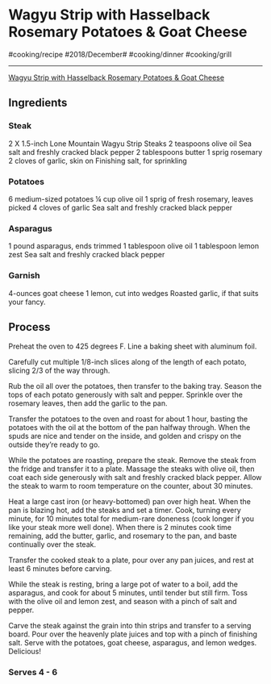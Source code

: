 # Wagyu Strip with Hasselback Rosemary Potatoes & Goat Cheese
#cooking/recipe #2018/December# #cooking/dinner #cooking/grill
- - - -
[Wagyu Strip with Hasselback Rosemary Potatoes & Goat Cheese](https://dennistheprescott.com/2017/10/23/wagyu-striploin-with-hasselback-rosemary-sweet-potatoes-goat-cheese/)

## Ingredients
### Steak
2 X 1.5-inch Lone Mountain Wagyu Strip Steaks
2 teaspoons olive oil
Sea salt and freshly cracked black pepper
2 tablespoons butter
1 sprig rosemary
2 cloves of garlic, skin on
Finishing salt, for sprinkling

### Potatoes
6 medium-sized potatoes
¼ cup olive oil
1 sprig of fresh rosemary, leaves picked
4 cloves of garlic
Sea salt and freshly cracked black pepper

### Asparagus
1 pound asparagus, ends trimmed
1 tablespoon olive oil
1 tablespoon lemon zest
Sea salt and freshly cracked black pepper

### Garnish
4-ounces goat cheese
1 lemon, cut into wedges
Roasted garlic, if that suits your fancy.

## Process
Preheat the oven to 425 degrees F. Line a baking sheet with aluminum foil.

Carefully cut multiple 1/8-inch slices along of the length of each potato, slicing 2/3 of the way through.

Rub the oil all over the potatoes, then transfer to the baking tray. Season the tops of each potato generously with salt and pepper. Sprinkle over the rosemary leaves, then add the garlic to the pan.

Transfer the potatoes to the oven and roast for about 1 hour, basting the potatoes with the oil at the bottom of the pan halfway through. When the spuds are nice and tender on the inside, and golden and crispy on the outside they’re ready to go.

While the potatoes are roasting, prepare the steak. Remove the steak from the fridge and transfer it to a plate. Massage the steaks with olive oil, then coat each side generously with salt and freshly cracked black pepper. Allow the steak to warm to room temperature on the counter, about 30 minutes.

Heat a large cast iron (or heavy-bottomed) pan over high heat. When the pan is blazing hot, add the steaks and set a timer. Cook, turning every minute, for 10 minutes total for medium-rare doneness (cook longer if you like your steak more well done). When there is 2 minutes cook time remaining, add the butter, garlic, and rosemary to the pan, and baste continually over the steak.

Transfer the cooked steak to a plate, pour over any pan juices, and rest at least 6 minutes before carving.

While the steak is resting, bring a large pot of water to a boil, add the asparagus, and cook for about 5 minutes, until tender but still firm. Toss with the olive oil and lemon zest, and season with a pinch of salt and pepper.

Carve the steak against the grain into thin strips and transfer to a serving board. Pour over the heavenly plate juices and top with a pinch of finishing salt. Serve with the potatoes, goat cheese, asparagus, and lemon wedges. Delicious!

### Serves 4 - 6